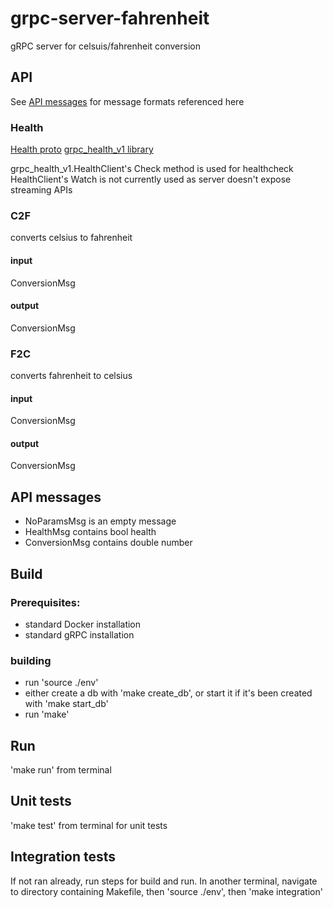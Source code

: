 # grpc-server-fahrenheit
gRPC server for celsuis/fahrenheit conversion

## API
See [API messages](#api-messages) for message formats referenced here

### Health
[Health proto](https://github.com/grpc/grpc/blob/master/src/proto/grpc/health/v1/health.proto "gRPC Health v1 proto")
[grpc_health_v1 library](https://godoc.org/google.golang.org/grpc/health/grpc_health_v1)

grpc_health_v1.HealthClient's Check method is used for healthcheck
HealthClient's Watch is not currently used as server doesn't expose streaming APIs

### C2F
converts celsius to fahrenheit
#### input
ConversionMsg
#### output
ConversionMsg

### F2C
converts fahrenheit to celsius
#### input
ConversionMsg
#### output
ConversionMsg

## API messages
- NoParamsMsg is an empty message
- HealthMsg contains bool health
- ConversionMsg contains double number

## Build
### Prerequisites:
- standard Docker installation
- standard gRPC installation

### building
- run 'source ./env'
- either create a db with 'make create_db', or start it if it's been created with 'make start_db'
- run 'make'

## Run
'make run' from terminal

## Unit tests
'make test' from terminal for unit tests

## Integration tests
If not ran already, run steps for build and run.
In another terminal, navigate to directory containing Makefile, then 'source ./env', then 'make integration'
